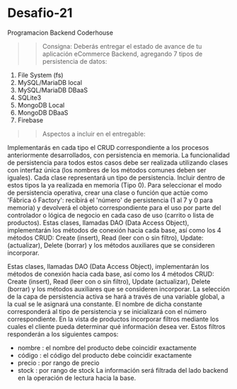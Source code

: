 # Desafio-21
Programacion Backend Coderhouse

>>Consigna: Deberás entregar el estado de avance de tu aplicación eCommerce Backend, agregando 7 tipos de persistencia de datos:

1) File System (fs)
2) MySQL/MariaDB local
3) MySQL/MariaDB DBaaS
4) SQLite3
5) MongoDB Local
6) MongoDB DBaaS
7) Firebase

>>Aspectos a incluir en el entregable: 

Implementarás en cada tipo el CRUD correspondiente a los procesos anteriormente desarrollados, con persistencia en memoria.
La funcionalidad de persistencia para todos estos casos debe ser realizada utilizando clases con interfaz única (los nombres de los métodos comunes deben ser iguales). Cada clase representará un tipo de persistencia. 
Incluir dentro de estos tipos la ya realizada en memoria (Tipo 0).
Para seleccionar el modo de persistencia operativa, crear una clase o función que actúe como 'Fábrica ó Factory': recibirá el 'número' de persistencia (1 al 7 y 0 para memoria) y devolverá el objeto correspondiente para el uso por parte del controlador o lógica de negocio en cada caso de uso (carrito o lista de productos).
Estas clases, llamadas DAO (Data Access Object), implementarán los métodos de conexión hacia cada base, así como los 4 métodos CRUD: Create (insert), Read (leer con o sin filtro), Update: (actualizar), Delete (borrar) y los métodos auxiliares que se consideren incorporar.

Estas clases, llamadas DAO (Data Access Object), implementarán los métodos de conexión hacia cada base, así como los 4 métodos CRUD: Create (insert), Read (leer con o sin filtro), Update (actualizar), Delete (borrar) y los métodos auxiliares que se consideren incorporar.
La selección de la capa de persistencia activa se hará a través de una variable global, a la cual se le asignará una constante. El nombre de dicha constante corresponderá al tipo de persistencia y se inicializará con el número correspondiente.
En la vista de productos incorporar filtros mediante los cuales el cliente pueda determinar qué información desea ver. Estos filtros responderán a los siguientes campos: 
- nombre : el nombre del producto debe coincidir exactamente
- código : el código del producto debe coincidir exactamente
- precio : por rango de precio
- stock : por rango de stock
La información será filtrada del lado backend en la operación de lectura hacia la base.

